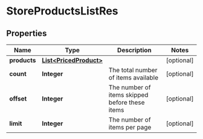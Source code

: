 # StoreProductsListRes

## Properties
Name | Type | Description | Notes
------------ | ------------- | ------------- | -------------
**products** | [**List&lt;PricedProduct&gt;**](PricedProduct.md) |  |  [optional]
**count** | **Integer** | The total number of items available |  [optional]
**offset** | **Integer** | The number of items skipped before these items |  [optional]
**limit** | **Integer** | The number of items per page |  [optional]
